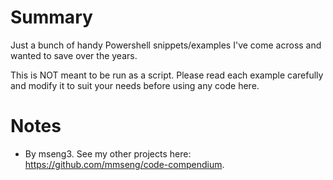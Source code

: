 # Summary
Just a bunch of handy Powershell snippets/examples I've come across and wanted to save over the years.  

This is NOT meant to be run as a script. Please read each example carefully and modify it to suit your needs before using any code here.  

# Notes
- By mseng3. See my other projects here: https://github.com/mmseng/code-compendium.

